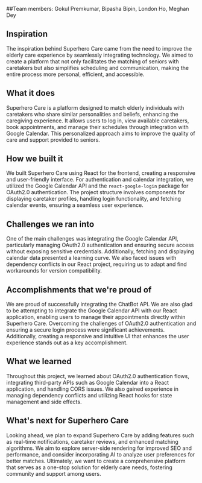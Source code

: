 ##Team members: Gokul Premkumar, Bipasha Bipin, London Ho, Meghan Dey 

## Inspiration
The inspiration behind Superhero Care came from the need to improve the elderly care experience by seamlessly integrating technology. We aimed to create a platform that not only facilitates the matching of seniors with caretakers but also simplifies scheduling and communication, making the entire process more personal, efficient, and accessible.

## What it does
Superhero Care is a platform designed to match elderly individuals with caretakers who share similar personalities and beliefs, enhancing the caregiving experience. It allows users to log in, view available caretakers, book appointments, and manage their schedules through integration with Google Calendar. This personalized approach aims to improve the quality of care and support provided to seniors.

## How we built it
We built Superhero Care using React for the frontend, creating a responsive and user-friendly interface. For authentication and calendar integration, we utilized the Google Calendar API and the `react-google-login` package for OAuth2.0 authentication. The project structure involves components for displaying caretaker profiles, handling login functionality, and fetching calendar events, ensuring a seamless user experience.

## Challenges we ran into
One of the main challenges was integrating the Google Calendar API, particularly managing OAuth2.0 authentication and ensuring secure access without exposing sensitive credentials. Additionally, fetching and displaying calendar data presented a learning curve. We also faced issues with dependency conflicts in our React project, requiring us to adapt and find workarounds for version compatibility.

## Accomplishments that we're proud of
We are proud of successfully integrating the ChatBot API. We are also glad to be attempting to integrate the Google Calendar API with our React application, enabling users to manage their appointments directly within Superhero Care. Overcoming the challenges of OAuth2.0 authentication and ensuring a secure login process were significant achievements. Additionally, creating a responsive and intuitive UI that enhances the user experience stands out as a key accomplishment. 

## What we learned
Throughout this project, we learned about OAuth2.0 authentication flows, integrating third-party APIs such as Google Calendar into a React application, and handling CORS issues. We also gained experience in managing dependency conflicts and utilizing React hooks for state management and side effects.

## What's next for Superhero Care
Looking ahead, we plan to expand Superhero Care by adding features such as real-time notifications, caretaker reviews, and enhanced matching algorithms. We aim to explore server-side rendering for improved SEO and performance, and consider incorporating AI to analyze user preferences for better matches. Ultimately, we want to create a comprehensive platform that serves as a one-stop solution for elderly care needs, fostering community and support among users.


